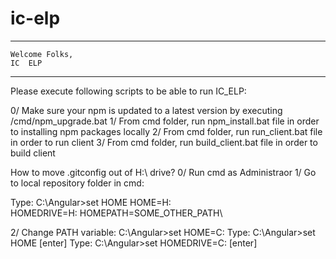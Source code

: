 # ic-elp

***************************************************************
	
	Welcome Folks,
	IC  ELP
	
***************************************************************


Please execute following scripts to be able to run IC_ELP:

0/  Make sure your npm is updated to a latest version by executing /cmd/npm_upgrade.bat
1/	From cmd folder, run npm_install.bat file in order to installing npm packages locally
2/	From cmd folder, run run_client.bat file in order to run client
3/	From cmd folder, run build_client.bat file in order to build client

How to move .gitconfig out of H:\ drive?
0/ 	Run cmd as Administraor
1/ 	Go to local repository folder in cmd:

Type: C:\Angular>set HOME
HOME=H:\
HOMEDRIVE=H:
HOMEPATH=SOME_OTHER_PATH\

2/ Change PATH variable:
C:\Angular>set HOME=C:
Type: C:\Angular>set HOME [enter]
Type: C:\Angular>set HOMEDRIVE=C: [enter]





